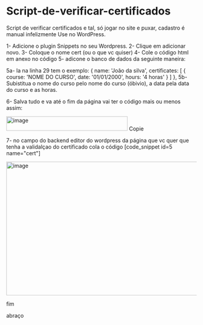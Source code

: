 # Script-de-verificar-certificados
Script de verificar certificados e tal, só jogar no site e puxar, cadastro é manual infelizmente
Use no WordPress.


1- Adicione o plugin Snippets no seu Wordpress. 
2- Clique em adicionar novo.
3- Coloque o nome cert (ou o que vc quiser)
4- Cole o código html em anexo no código
5- adicone o banco de dados da seguinte maneira:

  5a- la na linha 29 tem o exemplo:
    {
    name: 'João da silva',
    certificates: [
      { course: 'NOME DO CURSO', date: '01/01/2000', hours: '4 horas' }
    ]
  },
  5b- Subistitua o nome do curso pelo nome do curso (óbivio), a data pela data do curso e as horas.

6- Salva tudo e va até o fim da página vai ter o código mais ou menos assim:

<img width="321" height="38" alt="image" src="https://github.com/user-attachments/assets/6c9668d7-66ba-4a6f-b42d-393c08daae03" />
Copie

7- no campo do backend editor do wordpress da página que vc quer que tenha a validalçao do certificado cola o código
[code_snippet id=5 name="cert"]

<img width="1427" height="354" alt="image" src="https://github.com/user-attachments/assets/d9b5cc39-4e42-4bfe-aa56-d737abdeb8d9" />

fim

abraço
